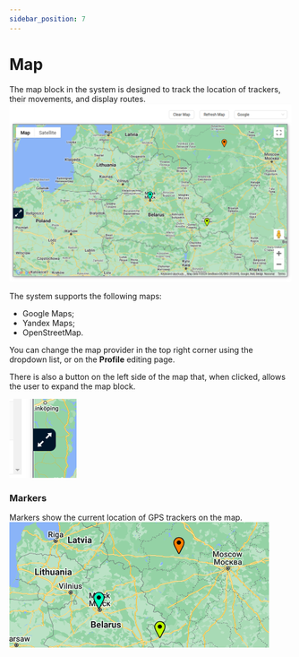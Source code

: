 ```yaml
---
sidebar_position: 7
---
```


# Map
The map block in the system is designed to track the location of trackers, their movements, and display routes.
![](./imgs/map-en.png)

The system supports the following maps:

- Google Maps;
- Yandex Maps;
- OpenStreetMap.

You can change the map provider in the top right corner using the dropdown list, or on the **Profile** editing page.

There is also a button on the left side of the map that, when clicked, allows the user to expand the map block.

![](./imgs/expand-map.png)

### Markers

Markers show the current location of GPS trackers on the map.
![](./imgs/markers.png)
